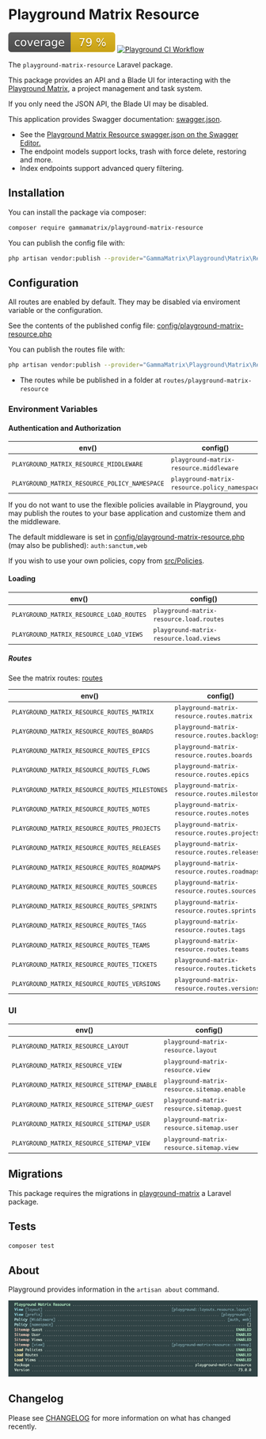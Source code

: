 # Playground Matrix Resource

[![Test Coverage](https://raw.githubusercontent.com/gammamatrix/playground-matrix-resource/image-data/coverage.svg)](tests/logs/coverage.txt)
[![Playground CI Workflow](https://github.com/gammamatrix/playground-matrix-resource/actions/workflows/ci.yml/badge.svg?branch=develop)](tests/logs/testdox.txt)

The `playground-matrix-resource` Laravel package.

This package provides an API and a Blade UI for interacting with the [Playground Matrix](https://github.com/gammamatrix/playground-matrix), a project management and task system.

If you only need the JSON API, the Blade UI may be disabled.

This application provides Swagger documentation: [swagger.json](swagger.json).
- See the [Playground Matrix Resource swagger.json on the Swagger Editor.](https://editor.swagger.io/?url=https://raw.githubusercontent.com/gammamatrix/playground-matrix-resource/develop/swagger.json)
- The endpoint models support locks, trash with force delete, restoring and more.
- Index endpoints support advanced query filtering.

## Installation

You can install the package via composer:

```bash
composer require gammamatrix/playground-matrix-resource
```

You can publish the config file with:

```bash
php artisan vendor:publish --provider="GammaMatrix\Playground\Matrix\Resource\ServiceProvider" --tag="playground-config"
```

## Configuration

All routes are enabled by default. They may be disabled via enviroment variable or the configuration.

See the contents of the published config file: [config/playground-matrix-resource.php](config/playground-matrix-resource.php)

You can publish the routes file with:
```bash
php artisan vendor:publish --provider="GammaMatrix\Playground\Matrix\Resource\ServiceProvider" --tag="playground-routes"
```
- The routes while be published in a folder at `routes/playground-matrix-resource`

### Environment Variables

#### Authentication and Authorization

| env()                                         | config()                                      |
|-----------------------------------------------|-----------------------------------------------|
| `PLAYGROUND_MATRIX_RESOURCE_MIDDLEWARE`       | `playground-matrix-resource.middleware`       |
| `PLAYGROUND_MATRIX_RESOURCE_POLICY_NAMESPACE` | `playground-matrix-resource.policy_namespace` |

If you do not want to use the flexible policies available in Playground, you may publish the routes to your base application and customize them and the middleware.

The default middleware is set in [config/playground-matrix-resource.php](config/playground-matrix-resource.php) (may also be published): `auth:sanctum,web`

If you wish to use your own policies, copy from [src/Policies](src/Policies).

#### Loading

| env()                                    | config()                                 |
|------------------------------------------|------------------------------------------|
| `PLAYGROUND_MATRIX_RESOURCE_LOAD_ROUTES` | `playground-matrix-resource.load.routes` |
| `PLAYGROUND_MATRIX_RESOURCE_LOAD_VIEWS`  | `playground-matrix-resource.load.views`  |


##### Routes

See the matrix routes: [routes](routes)

| env()                                          | config()                                       |
|------------------------------------------------|------------------------------------------------|
| `PLAYGROUND_MATRIX_RESOURCE_ROUTES_MATRIX`     | `playground-matrix-resource.routes.matrix`     |
| `PLAYGROUND_MATRIX_RESOURCE_ROUTES_BOARDS`     | `playground-matrix-resource.routes.backlogs`   |
| `PLAYGROUND_MATRIX_RESOURCE_ROUTES_EPICS`      | `playground-matrix-resource.routes.boards`     |
| `PLAYGROUND_MATRIX_RESOURCE_ROUTES_FLOWS`      | `playground-matrix-resource.routes.epics`      |
| `PLAYGROUND_MATRIX_RESOURCE_ROUTES_MILESTONES` | `playground-matrix-resource.routes.milestones` |
| `PLAYGROUND_MATRIX_RESOURCE_ROUTES_NOTES`      | `playground-matrix-resource.routes.notes`      |
| `PLAYGROUND_MATRIX_RESOURCE_ROUTES_PROJECTS`   | `playground-matrix-resource.routes.projects`   |
| `PLAYGROUND_MATRIX_RESOURCE_ROUTES_RELEASES`   | `playground-matrix-resource.routes.releases`   |
| `PLAYGROUND_MATRIX_RESOURCE_ROUTES_ROADMAPS`   | `playground-matrix-resource.routes.roadmaps`   |
| `PLAYGROUND_MATRIX_RESOURCE_ROUTES_SOURCES`    | `playground-matrix-resource.routes.sources`    |
| `PLAYGROUND_MATRIX_RESOURCE_ROUTES_SPRINTS`    | `playground-matrix-resource.routes.sprints`    |
| `PLAYGROUND_MATRIX_RESOURCE_ROUTES_TAGS`       | `playground-matrix-resource.routes.tags`       |
| `PLAYGROUND_MATRIX_RESOURCE_ROUTES_TEAMS`      | `playground-matrix-resource.routes.teams`      |
| `PLAYGROUND_MATRIX_RESOURCE_ROUTES_TICKETS`    | `playground-matrix-resource.routes.tickets`    |
| `PLAYGROUND_MATRIX_RESOURCE_ROUTES_VERSIONS`   | `playground-matrix-resource.routes.versions`   |

### UI

| env()                                       | config()                                    |
|---------------------------------------------|---------------------------------------------|
| `PLAYGROUND_MATRIX_RESOURCE_LAYOUT`         | `playground-matrix-resource.layout`         |
| `PLAYGROUND_MATRIX_RESOURCE_VIEW`           | `playground-matrix-resource.view`           |
| `PLAYGROUND_MATRIX_RESOURCE_SITEMAP_ENABLE` | `playground-matrix-resource.sitemap.enable` |
| `PLAYGROUND_MATRIX_RESOURCE_SITEMAP_GUEST`  | `playground-matrix-resource.sitemap.guest`  |
| `PLAYGROUND_MATRIX_RESOURCE_SITEMAP_USER`   | `playground-matrix-resource.sitemap.user`   |
| `PLAYGROUND_MATRIX_RESOURCE_SITEMAP_VIEW`   | `playground-matrix-resource.sitemap.view`   |


## Migrations

This package requires the migrations in [playground-matrix](https://github.com/gammamatrix/playground-matrix) a Laravel package.

## Tests

```sh
composer test
```
## About

Playground provides information in the `artisan about` command.

<img src="resources/docs/artisan-about-playground-matrix-resource.png" alt="screenshot of artisan about command with Playground Matrix Resource.">

## Changelog

Please see [CHANGELOG](CHANGELOG.md) for more information on what has changed recently.
